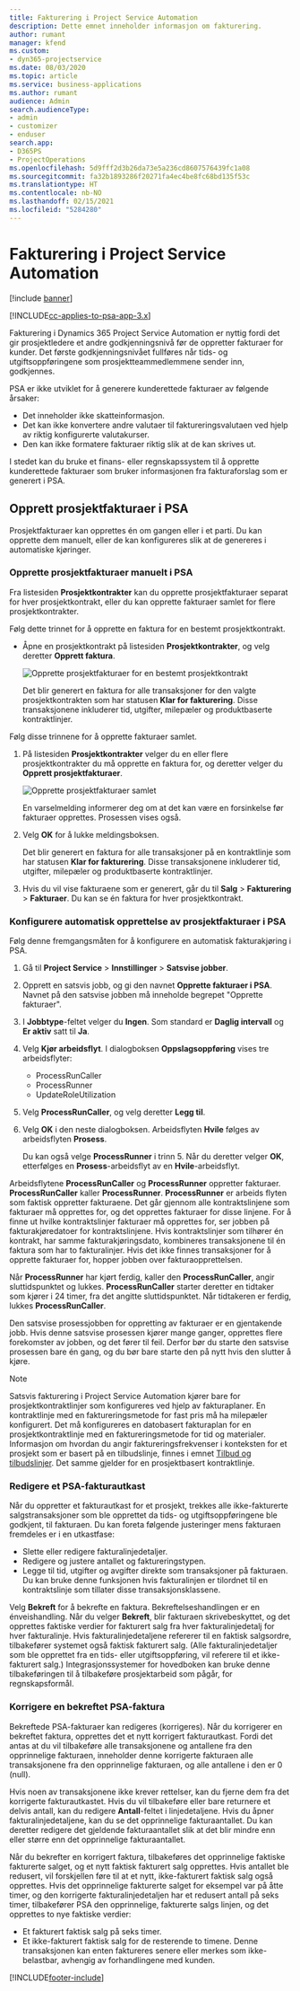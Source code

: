 ```yaml
---
title: Fakturering i Project Service Automation
description: Dette emnet inneholder informasjon om fakturering.
author: rumant
manager: kfend
ms.custom:
- dyn365-projectservice
ms.date: 08/03/2020
ms.topic: article
ms.service: business-applications
ms.author: rumant
audience: Admin
search.audienceType:
- admin
- customizer
- enduser
search.app:
- D365PS
- ProjectOperations
ms.openlocfilehash: 5d9fff2d3b26da73e5a236cd8607576439fc1a08
ms.sourcegitcommit: fa32b1893286f20271fa4ec4be8fc68bd135f53c
ms.translationtype: HT
ms.contentlocale: nb-NO
ms.lasthandoff: 02/15/2021
ms.locfileid: "5284280"
---
```

# <a name="invoicing-in-project-service-automation"></a>Fakturering i Project Service Automation

[!include [banner](../includes/psa-now-project-operations.md)]

[!INCLUDE[cc-applies-to-psa-app-3.x](../includes/cc-applies-to-psa-app-3x.md)]

Fakturering i Dynamics 365 Project Service Automation er nyttig fordi det gir prosjektledere et andre godkjenningsnivå før de oppretter fakturaer for kunder. Det første godkjenningsnivået fullføres når tids- og utgiftsoppføringene som prosjektteammedlemmene sender inn, godkjennes.

PSA er ikke utviklet for å generere kunderettede fakturaer av følgende årsaker:

- Det inneholder ikke skatteinformasjon.
- Det kan ikke konvertere andre valutaer til faktureringsvalutaen ved hjelp av riktig konfigurerte valutakurser.
- Den kan ikke formatere fakturaer riktig slik at de kan skrives ut.

I stedet kan du bruke et finans- eller regnskapssystem til å opprette kunderettede fakturaer som bruker informasjonen fra fakturaforslag som er generert i PSA.

## <a name="creating-project-invoices-in-psa"></a>Opprett prosjektfakturaer i PSA

Prosjektfakturaer kan opprettes én om gangen eller i et parti. Du kan opprette dem manuelt, eller de kan konfigureres slik at de genereres i automatiske kjøringer.

### <a name="manually-create-project-invoices-in-psa"></a>Opprette prosjektfakturaer manuelt i PSA

Fra listesiden **Prosjektkontrakter** kan du opprette prosjektfakturaer separat for hver prosjektkontrakt, eller du kan opprette fakturaer samlet for flere prosjektkontrakter.

Følg dette trinnet for å opprette en faktura for en bestemt prosjektkontrakt.

- Åpne en prosjektkontrakt på listesiden **Prosjektkontrakter**, og velg deretter **Opprett faktura**.

    ![Opprette prosjektfakturaer for en bestemt prosjektkontrakt](media/CreateProjectInvoicesOneByOne.png)

    Det blir generert en faktura for alle transaksjoner for den valgte prosjektkontrakten som har statusen **Klar for fakturering**. Disse transaksjonene inkluderer tid, utgifter, milepæler og produktbaserte kontraktlinjer.

Følg disse trinnene for å opprette fakturaer samlet.

1. På listesiden **Prosjektkontrakter** velger du en eller flere prosjektkontrakter du må opprette en faktura for, og deretter velger du **Opprett prosjektfakturaer**.

    ![Opprette prosjektfakturaer samlet](media/CreateProjectInvoicesBulk.png)

    En varselmelding informerer deg om at det kan være en forsinkelse før fakturaer opprettes. Prosessen vises også.

2. Velg **OK** for å lukke meldingsboksen.

    Det blir generert en faktura for alle transaksjoner på en kontraktlinje som har statusen **Klar for fakturering**. Disse transaksjonene inkluderer tid, utgifter, milepæler og produktbaserte kontraktlinjer.

3. Hvis du vil vise fakturaene som er generert, går du til **Salg** \> **Fakturering** \> **Fakturaer**. Du kan se én faktura for hver prosjektkontrakt.

### <a name="set-up-automated-creation-of-project-invoices-in-psa"></a>Konfigurere automatisk opprettelse av prosjektfakturaer i PSA

Følg denne fremgangsmåten for å konfigurere en automatisk fakturakjøring i PSA.

1. Gå til **Project Service** \> **Innstillinger** \> **Satsvise jobber**.
2. Opprett en satsvis jobb, og gi den navnet **Opprette fakturaer i PSA**. Navnet på den satsvise jobben må inneholde begrepet "Opprette fakturaer".
3. I **Jobbtype**-feltet velger du **Ingen**. Som standard er **Daglig intervall** og **Er aktiv** satt til **Ja**.
4. Velg **Kjør arbeidsflyt**. I dialogboksen **Oppslagsoppføring** vises tre arbeidsflyter:

    - ProcessRunCaller
    - ProcessRunner
    - UpdateRoleUtilization

5. Velg **ProcessRunCaller**, og velg deretter **Legg til**.
6. Velg **OK** i den neste dialogboksen. Arbeidsflyten **Hvile** følges av arbeidsflyten **Prosess**.

    Du kan også velge **ProcessRunner** i trinn 5. Når du deretter velger **OK**, etterfølges en **Prosess**-arbeidsflyt av en **Hvile**-arbeidsflyt.

Arbeidsflytene **ProcessRunCaller** og **ProcessRunner** oppretter fakturaer. **ProcessRunCaller** kaller **ProcessRunner**. **ProcessRunner** er arbeids flyten som faktisk oppretter fakturaene. Det går gjennom alle kontraktslinjene som fakturaer må opprettes for, og det opprettes fakturaer for disse linjene. For å finne ut hvilke kontraktslinjer fakturaer må opprettes for, ser jobben på fakturakjøredatoer for kontraktslinjene. Hvis kontraktslinjer som tilhører én kontrakt, har samme fakturakjøringsdato, kombineres transaksjonene til én faktura som har to fakturalinjer. Hvis det ikke finnes transaksjoner for å opprette fakturaer for, hopper jobben over fakturaopprettelsen.

Når **ProcessRunner** har kjørt ferdig, kaller den **ProcessRunCaller**, angir sluttidspunktet og lukkes. **ProcessRunCaller** starter deretter en tidtaker som kjører i 24 timer, fra det angitte sluttidspunktet. Når tidtakeren er ferdig, lukkes **ProcessRunCaller**.

Den satsvise prosessjobben for oppretting av fakturaer er en gjentakende jobb. Hvis denne satsvise prosessen kjører mange ganger, opprettes flere forekomster av jobben, og det fører til feil. Derfor bør du starte den satsvise prosessen bare én gang, og du bør bare starte den på nytt hvis den slutter å kjøre.

> [!NOTE]
> Satsvis fakturering i Project Service Automation kjører bare for prosjektkontraktlinjer som konfigureres ved hjelp av fakturaplaner. En kontraktlinje med en faktureringsmetode for fast pris må ha milepæler konfigurert. Det må konfigureres en datobasert fakturaplan for en prosjektkontraktlinje med en faktureringsmetode for tid og materialer. Informasjon om hvordan du angir faktureringsfrekvenser i konteksten for et prosjekt som er basert på en tilbudslinje, finnes i emnet [Tilbud og tilbudslinjer](basic-quote-lines.md#invoice-schedule). Det samme gjelder for en prosjektbasert kontraktlinje.      
 
### <a name="edit-a-draft-psa-invoice"></a>Redigere et PSA-fakturautkast

Når du oppretter et fakturautkast for et prosjekt, trekkes alle ikke-fakturerte salgstransaksjoner som ble opprettet da tids- og utgiftsoppføringene ble godkjent, til fakturaen. Du kan foreta følgende justeringer mens fakturaen fremdeles er i en utkastfase:

- Slette eller redigere fakturalinjedetaljer.
- Redigere og justere antallet og faktureringstypen.
- Legge til tid, utgifter og avgifter direkte som transaksjoner på fakturaen. Du kan bruke denne funksjonen hvis fakturalinjen er tilordnet til en kontraktslinje som tillater disse transaksjonsklassene.

Velg **Bekreft** for å bekrefte en faktura. Bekreftelseshandlingen er en énveishandling. Når du velger **Bekreft**, blir fakturaen skrivebeskyttet, og det opprettes faktiske verdier for fakturert salg fra hver fakturalinjedetalj for hver fakturalinje. Hvis fakturalinjedetaljene refererer til en faktisk salgsordre, tilbakefører systemet også faktisk fakturert salg. (Alle fakturalinjedetaljer som ble opprettet fra en tids- eller utgiftsoppføring, vil referere til et ikke-fakturert salg.) Integrasjonssystemer for hovedboken kan bruke denne tilbakeføringen til å tilbakeføre prosjektarbeid som pågår, for regnskapsformål.

### <a name="correct-a-confirmed-psa-invoice"></a>Korrigere en bekreftet PSA-faktura

Bekreftede PSA-fakturaer kan redigeres (korrigeres). Når du korrigerer en bekreftet faktura, opprettes det et nytt korrigert fakturautkast. Fordi det antas at du vil tilbakeføre alle transaksjonene og antallene fra den opprinnelige fakturaen, inneholder denne korrigerte fakturaen alle transaksjonene fra den opprinnelige fakturaen, og alle antallene i den er 0 (null).

Hvis noen av transaksjonene ikke krever rettelser, kan du fjerne dem fra det korrigerte fakturautkastet. Hvis du vil tilbakeføre eller bare returnere et delvis antall, kan du redigere **Antall**-feltet i linjedetaljene. Hvis du åpner fakturalinjedetaljene, kan du se det opprinnelige fakturaantallet. Du kan deretter redigere det gjeldende fakturaantallet slik at det blir mindre enn eller større enn det opprinnelige fakturaantallet.

Når du bekrefter en korrigert faktura, tilbakeføres det opprinnelige faktiske fakturerte salget, og et nytt faktisk fakturert salg opprettes. Hvis antallet ble redusert, vil forskjellen føre til at et nytt, ikke-fakturert faktisk salg også opprettes. Hvis det opprinnelige fakturerte salget for eksempel var på åtte timer, og den korrigerte fakturalinjedetaljen har et redusert antall på seks timer, tilbakefører PSA den opprinnelige, fakturerte salgs linjen, og det opprettes to nye faktiske verdier:

- Et fakturert faktisk salg på seks timer.
- Et ikke-fakturert faktisk salg for de resterende to timene. Denne transaksjonen kan enten faktureres senere eller merkes som ikke-belastbar, avhengig av forhandlingene med kunden.


[!INCLUDE[footer-include](../includes/footer-banner.md)]